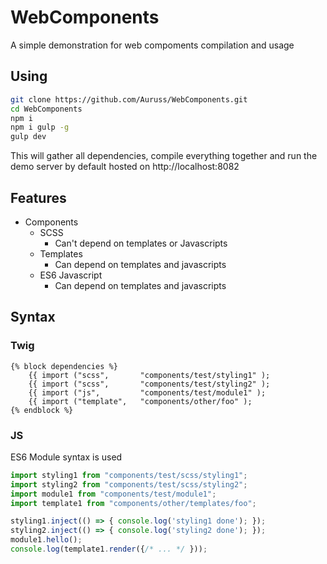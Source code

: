 # WebComponents
A simple demonstration for web compoments compilation and usage

## Using
```bash
git clone https://github.com/Auruss/WebComponents.git
cd WebComponents
npm i
npm i gulp -g
gulp dev
```

This will gather all dependencies, compile everything together and run the demo server by default hosted on http://localhost:8082

## Features
- Components
    - SCSS
        - Can't depend on templates or Javascripts
    - Templates
        - Can depend on templates and javascripts
    - ES6 Javascript
        - Can depend on templates and javascripts

## Syntax
### Twig
```twig
{% block dependencies %}
    {{ import ("scss",       "components/test/styling1" );
    {{ import ("scss",       "components/test/styling2" );
    {{ import ("js",         "components/test/module1" );
    {{ import ("template",   "components/other/foo" );
{% endblock %}
```

### JS
ES6 Module syntax is used
```js
import styling1 from "components/test/scss/styling1";
import styling2 from "components/test/scss/styling2";
import module1 from "components/test/module1";
import template1 from "components/other/templates/foo";

styling1.inject(() => { console.log('styling1 done'); });
styling2.inject(() => { console.log('styling2 done'); });
module1.hello();
console.log(template1.render({/* ... */ }));
```
